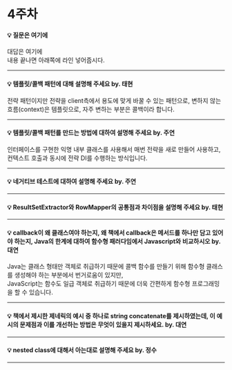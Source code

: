 # 4주차  
#### :bulb: 질문은 여기에  
대답은 여기에  
내용 끝나면 아래쪽에 라인 넣어줍시다.

--------

#### :bulb: 템플릿/콜백 패턴에 대해 설명해 주세요 by. 태현   
전략 패턴이지만 전략을 client측에서 용도에 맞게 바꿀 수 있는 패턴으로, 변하지 않는 흐름(context)은 템플릿으로, 자주 변하는 부분은 콜백이라 합니다.

--------

#### :bulb: 템플릿/콜백 패턴를 만드는 방법에 대하여 설명해 주세요 by. 주연  
인터페이스를 구현한 익명 내부 클래스를 사용해서 매번 전략을 새로 만들어 사용하고, 컨텍스트 호출과 동시에 전략 DI를 수행하는 방식입니다.

--------

#### :bulb: 네거티브 테스트에 대하여 설명해 주세요 by. 주연

--------

#### :bulb: ResultSetExtractor와 RowMapper의 공통점과 차이점을 설명해 주세요 by. 태현

--------

#### :bulb: callback이 왜 클래스여야 하는지, 왜 책에서 callback은 메서드를 하나만 담고 있어야 하는지, Java의 한계에 대하여 함수형 패러다임에서 Javascript와 비교하시오 by. 대연  
Java는 클래스 형태만 객체로 취급하기 때문에 콜백 함수를 만들기 위해 함수형 클래스를 생성해야 하는 부분에서 번거로움이 있지만,  
JavaScript는 함수도 일급 객체로 취급하기 때문에 더욱 간편하게 함수형 프로그래밍을 할 수 있습니다.

--------

#### :bulb: 책에서 제시한 제네릭의 예시 중 하나로 string concatenate를 제시하였는데, 이 예시의 문제점과 이를 개선하는 방법은 무엇이 있을지 제시하세요.  by. 대연

--------

#### :bulb: nested class에 대해서 아는대로 설명해 주세요 by. 정수 

--------
